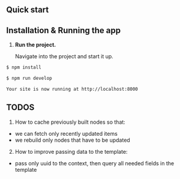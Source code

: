 ## Quick start

## Installation & Running the app

1.  **Run the project.**

    Navigate into the project and start it up.

```bash
$ npm install

$ npm run develop
```

    Your site is now running at http://localhost:8000



## TODOS

1. How to cache previously built nodes so that:
  - we can fetch only recently updated items
  - we rebuild only nodes that have to be updated

2. How to improve passing data to the template:
  - pass only uuid to the context, then query all needed fields in the template

    

